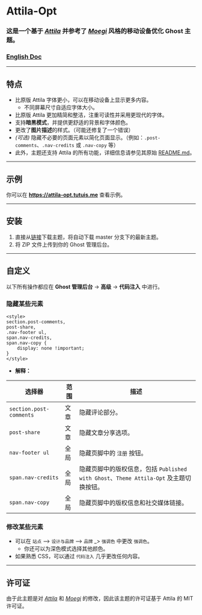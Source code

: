 # Attila-Opt
### 这是一个基于 [*Attila*](https://github.com/zutrinken/attila) 并参考了 [*Moegi*](https://github.com/moegi-design/ghost-theme-Moegi) 风格的移动设备优化 Ghost 主题。

### [**English Doc**](https://github.com/bunizao/attila-opt/blob/master/README.md)

---

## 特点
- 比原版 Attila 字体更小，可以在移动设备上显示更多内容。
  - 不同屏幕尺寸自适应字体大小。
- 比原版 Attila 更加精简和整洁，注重可读性并采用更现代的字体。
- 支持**暗黑模式**，并提供更舒适的背景和字体颜色。
- 更改了**图片描述**的样式。（可能还修复了一个错误）
- *(可选)* 隐藏不必要的页面元素以简化页面显示。（例如：`.post-comments`、`.nav-credits` 或 `.nav-copy` 等）
- 此外，主题还支持 Attila 的所有功能，详细信息请参见其原始 [README.md](https://github.com/zutrinken/attila/blob/main/README.md)。

---

## 示例
你可以在 **https://attila-opt.tutuis.me** 查看示例。

---

## 安装
1. 直接从[链接](https://github.com/bunizao/attila-opt/archive/refs/heads/master.zip)下载主题，将自动下载 master 分支下的最新主题。
2. 将 ZIP 文件上传到你的 Ghost 管理后台。
---

## 自定义
以下所有操作都应在 **Ghost 管理后台** -> **高级** -> **代码注入** 中进行。

### 隐藏某些元素

```
<style>
section.post-comments, 
post-share,
.nav-footer ul,
span.nav-credits, 
span.nav-copy {
    display: none !important;
}
</style>
```
- **解释：**

| 选择器                 | 范围  | 描述                                                                           |
|------------------------|--------|---------------------------------------------------------------------------------|
| `section.post-comments`| 文章   | 隐藏评论部分。                                                                  |
| `post-share`           | 文章   | 隐藏文章分享选项。                                                              |
| `nav-footer ul`        | 全局   | 隐藏页脚中的 `注册` 按钮。                                                      |
| `span.nav-credits`     | 全局   | 隐藏页脚中的版权信息，包括 `Published with Ghost`、`Theme Attila-Opt` 及主题切换按钮。|
| `span.nav-copy`        | 全局   | 隐藏页脚中的版权信息和社交媒体链接。                                            |

### 修改某些元素
- 可以在 `站点` —> `设计与品牌` —> `品牌` _> `强调色` 中更改 `强调色`。
  - 你还可以为深色模式选择其他颜色。
- 如果熟悉 CSS，可以通过 `代码注入` 几乎更改任何内容。

---

## 许可证
由于此主题是对 [*Attila*](https://github.com/zutrinken/attila) 和 [*Moegi*](https://github.com/moegi-design/ghost-theme-Moegi) 的修改，因此该主题的许可证基于 Attila 的 MIT 许可证。